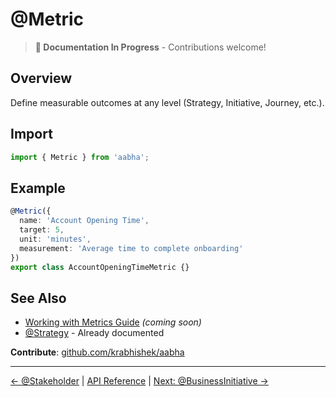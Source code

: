 # @Metric

> **📝 Documentation In Progress** - Contributions welcome!

## Overview

Define measurable outcomes at any level (Strategy, Initiative, Journey, etc.).

## Import

```typescript
import { Metric } from 'aabha';
```

## Example

```typescript
@Metric({
  name: 'Account Opening Time',
  target: 5,
  unit: 'minutes',
  measurement: 'Average time to complete onboarding'
})
export class AccountOpeningTimeMetric {}
```

## See Also

- [Working with Metrics Guide](../../guides/working-with-metrics.md) _(coming soon)_
- [@Strategy](./strategy.md) - Already documented

**Contribute**: [github.com/krabhishek/aabha](https://github.com/krabhishek/aabha)

---

[← @Stakeholder](./stakeholder.md) | [API Reference](../README.md) | [Next: @BusinessInitiative →](./business-initiative.md)

